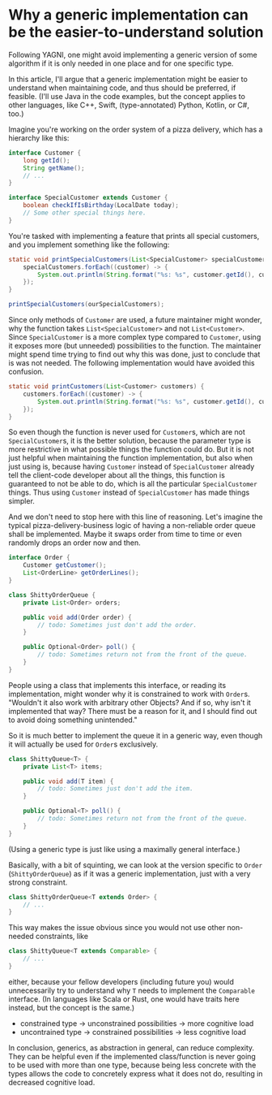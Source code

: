 # Why a generic implementation can be the easier-to-understand solution

Following YAGNI, one might avoid implementing a generic version of some algorithm if it is only needed in one place and for one specific type.

In this article, I'll argue that a generic implementation might be easier to understand when maintaining code, and thus should be preferred, if feasible. (I'll use Java in the code examples, but the concept applies to other languages, like C++, Swift, (type-annotated) Python, Kotlin, or C#, too.)

Imagine you're working on the order system of a pizza delivery, which has a hierarchy like this:

```java
interface Customer {
    long getId();
    String getName();
    // ...
}

interface SpecialCustomer extends Customer {
    boolean checkIfIsBirthday(LocalDate today);
    // Some other special things here.
}
```

You're tasked with implementing a feature that prints all special customers, and you implement something like the following:

```java
static void printSpecialCustomers(List<SpecialCustomer> specialCustomers) {
    specialCustomers.forEach((customer) -> {
        System.out.println(String.format("%s: %s", customer.getId(), customer.getName()));
    });
}
```

```java
printSpecialCustomers(ourSpecialCustomers);
```

Since only methods of `Customer` are used, a future maintainer might wonder, why the function takes `List<SpecialCustomer>` and not `List<Customer>`. Since `SpecialCustomer` is a more complex type compared to `Customer`, using it exposes more (but unneeded) possibilities to the function. The maintainer might spend time trying to find out why this was done, just to conclude that is was not needed. The following implementation would have avoided this confusion.

```java
static void printCustomers(List<Customer> customers) {
    customers.forEach((customer) -> {
        System.out.println(String.format("%s: %s", customer.getId(), customer.getName()));
    });
}
```

So even though the function is never used for `Customer`s, which are not `SpecialCustomer`s, it is the better solution, because the parameter type is more restrictive in what possible things the function could do. But it is not just helpful when maintaining the function implementation, but also when just using is, because having `Customer` instead of `SpecialCustomer` already tell the client-code developer about all the things, this function is guaranteed to not be able to do, which is all the particular `SpecialCustomer` things. Thus using `Customer` instead of `SpecialCustomer` has made things simpler.

And we don't need to stop here with this line of reasoning. Let's imagine the typical pizza-delivery-business logic of having a non-reliable order queue shall be implemented. Maybe it swaps order from time to time or even randomly drops an order now and then.

```java
interface Order {
    Customer getCustomer();
    List<OrderLine> getOrderLines();
}
```

```java
class ShittyOrderQueue {
    private List<Order> orders;

    public void add(Order order) {
        // todo: Sometimes just don't add the order.
    }

    public Optional<Order> poll() {
        // todo: Sometimes return not from the front of the queue.
    }
}
```

People using a class that implements this interface, or reading its implementation, might wonder why it is constrained to work with `Order`s. "Wouldn't it also work with arbitrary other Objects? And if so, why isn't it implemented that way? There must be a reason for it, and I should find out to avoid doing something unintended."

So it is much better to implement the queue it in a generic way, even though it will actually be used for `Order`s exclusively.

```java
class ShittyQueue<T> {
    private List<T> items;

    public void add(T item) {
        // todo: Sometimes just don't add the item.
    }

    public Optional<T> poll() {
        // todo: Sometimes return not from the front of the queue.
    }
}
```

(Using a generic type is just like using a maximally general interface.)

Basically, with a bit of squinting, we can look at the version specific to `Order` (`ShittyOrderQueue`) as if it was a generic implementation, just with a very strong constraint.

```java
class ShittyOrderQueue<T extends Order> {
    // ...
}
```

This way makes the issue obvious since you would not use other non-needed constraints, like

```java
class ShittyQueue<T extends Comparable> {
    // ...
}
```

either, because your fellow developers (including future you) would unnecessarily try to understand why `T` needs to implement the `Comparable` interface. (In languages like Scala or Rust, one would have traits here instead, but the concept is the same.)

- constrained type -> unconstrained possibilities -> more cognitive load
- uncontrained type -> constrained possibilities -> less cognitive load

In conclusion, generics, as abstraction in general, can reduce complexity. They can be helpful even if the implemented class/function is never going to be used with more than one type, because being less concrete with the types allows the code to concretely express what it does not do, resulting in decreased cognitive load.
